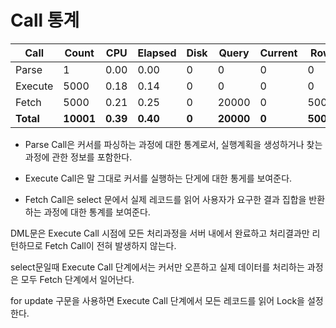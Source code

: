 # Call 통계

| Call      | Count     | CPU      | Elapsed  | Disk  | Query     | Current | Rows      |
| --------- | --------- | -------- | -------- | ----- | --------- | ------- | --------- |
| Parse     | 1         | 0.00     | 0.00     | 0     | 0         | 0       | 0         |
| Execute   | 5000      | 0.18     | 0.14     | 0     | 0         | 0       | 0         |
| Fetch     | 5000      | 0.21     | 0.25     | 0     | 20000     | 0       | 50000     |
| **Total** | **10001** | **0.39** | **0.40** | **0** | **20000** | **0**   | **50000** |

-   Parse Call은 커서를 파싱하는 과정에 대한 통계로서, 실행계획을 생성하거나 찾는 과정에 관한 정보를 포함한다.

-   Execute Call은 말 그대로 커서를 실행하는 단게에 대한 통게를 보여준다.

-   Fetch Call은 select 문에서 실제 레코드를 읽어 사용자가 요구한 결과 집합을 반환하는 과정에 대한 통계를 보여준다.

DML문은 Execute Call 시점에 모든 처리과정을 서버 내에서 완료하고 처리결과만 리턴하므로 Fetch Call이 전혀 발생하지 않는다.

select문일때 Execute Call 단계에서는 커서만 오픈하고 실제 데이터를 처리하는 과정은 모두 Fetch 단계에서 일어난다.

for update 구문을 사용하면 Execute Call 단계에서 모든 레코드를 읽어 Lock을 설정한다.
